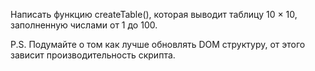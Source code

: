 Написать функцию createTable(), которая выводит таблицу 10 × 10, заполненную числами от 1 до 100.


P.S. Подумайте о том как лучше обновлять DOM структуру, от этого зависит производительность скрипта.